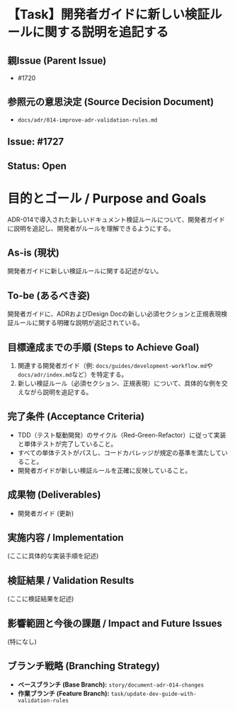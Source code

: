 # 【Task】開発者ガイドに新しい検証ルールに関する説明を追記する

## 親Issue (Parent Issue)
- #1720

## 参照元の意思決定 (Source Decision Document)
- `docs/adr/014-improve-adr-validation-rules.md`

## Issue: #1727
## Status: Open

# 目的とゴール / Purpose and Goals
ADR-014で導入された新しいドキュメント検証ルールについて、開発者ガイドに説明を追記し、開発者がルールを理解できるようにする。

## As-is (現状)
開発者ガイドに新しい検証ルールに関する記述がない。

## To-be (あるべき姿)
開発者ガイドに、ADRおよびDesign Docの新しい必須セクションと正規表現検証ルールに関する明確な説明が追記されている。

## 目標達成までの手順 (Steps to Achieve Goal)
1. 関連する開発者ガイド（例: `docs/guides/development-workflow.md`や`docs/adr/index.md`など）を特定する。
2. 新しい検証ルール（必須セクション、正規表現）について、具体的な例を交えながら説明を追記する。

## 完了条件 (Acceptance Criteria)
- TDD（テスト駆動開発）のサイクル（Red-Green-Refactor）に従って実装と単体テストが完了していること。
- すべての単体テストがパスし、コードカバレッジが規定の基準を満たしていること。
- 開発者ガイドが新しい検証ルールを正確に反映していること。

## 成果物 (Deliverables)
- 開発者ガイド (更新)

## 実施内容 / Implementation
(ここに具体的な実装手順を記述)

## 検証結果 / Validation Results
(ここに検証結果を記述)

## 影響範囲と今後の課題 / Impact and Future Issues
(特になし)

## ブランチ戦略 (Branching Strategy)
- **ベースブランチ (Base Branch):** `story/document-adr-014-changes`
- **作業ブランチ (Feature Branch):** `task/update-dev-guide-with-validation-rules`
